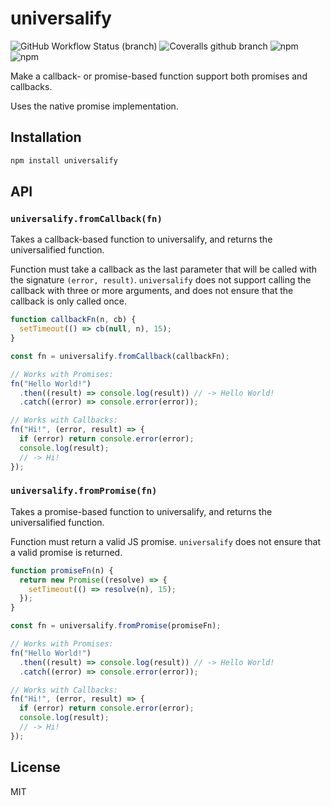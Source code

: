 # universalify

![GitHub Workflow Status (branch)](https://img.shields.io/github/actions/workflow/status/RyanZim/universalify/ci.yml?branch=master)
![Coveralls github branch](https://img.shields.io/coveralls/github/RyanZim/universalify/master.svg)
![npm](https://img.shields.io/npm/dm/universalify.svg)
![npm](https://img.shields.io/npm/l/universalify.svg)

Make a callback- or promise-based function support both promises and callbacks.

Uses the native promise implementation.

## Installation

```bash
npm install universalify
```

## API

### `universalify.fromCallback(fn)`

Takes a callback-based function to universalify, and returns the universalified
function.

Function must take a callback as the last parameter that will be called with the
signature `(error, result)`. `universalify` does not support calling the
callback with three or more arguments, and does not ensure that the callback is
only called once.

```js
function callbackFn(n, cb) {
  setTimeout(() => cb(null, n), 15);
}

const fn = universalify.fromCallback(callbackFn);

// Works with Promises:
fn("Hello World!")
  .then((result) => console.log(result)) // -> Hello World!
  .catch((error) => console.error(error));

// Works with Callbacks:
fn("Hi!", (error, result) => {
  if (error) return console.error(error);
  console.log(result);
  // -> Hi!
});
```

### `universalify.fromPromise(fn)`

Takes a promise-based function to universalify, and returns the universalified
function.

Function must return a valid JS promise. `universalify` does not ensure that a
valid promise is returned.

```js
function promiseFn(n) {
  return new Promise((resolve) => {
    setTimeout(() => resolve(n), 15);
  });
}

const fn = universalify.fromPromise(promiseFn);

// Works with Promises:
fn("Hello World!")
  .then((result) => console.log(result)) // -> Hello World!
  .catch((error) => console.error(error));

// Works with Callbacks:
fn("Hi!", (error, result) => {
  if (error) return console.error(error);
  console.log(result);
  // -> Hi!
});
```

## License

MIT
